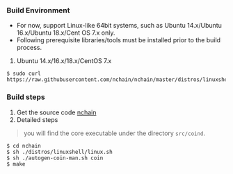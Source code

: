 ### Build Environment
* For now, support Linux-like 64bit systems, such as Ubuntu 14.x/Ubuntu 16.x/Ubuntu 18.x/Cent OS 7.x only.
* Following prerequisite libraries/tools must be installed prior to the build process.

1. Ubuntu 14.x/16.x/18.x/CentOS 7.x
```
$ sudo curl https://raw.githubusercontent.com/nchain/nchain/master/distros/linuxshell/prepare_prerequisites.sh|bash
```

### Build steps
1. Get the source code [nchain](https://github.com/nchain/nchain)
2. Detailed steps
> you will find the core executable under the directory `src/coind`.

```code
$ cd nchain
$ sh ./distros/linuxshell/linux.sh
$ sh ./autogen-coin-man.sh coin
$ make
```
